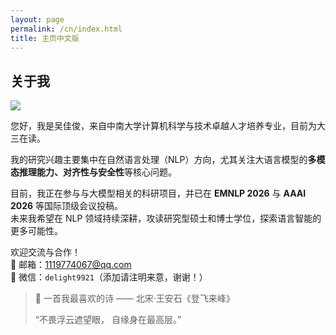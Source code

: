 ```yaml
---
layout: page
permalink: /cn/index.html
title: 主页中文版
---
```


## 关于我

<img src="https://caihanlin.com/backup/caihalin(2025).JPG" class="floatpic">

您好，我是吴佳俊，来自中南大学计算机科学与技术卓越人才培养专业，目前为大三在读。

我的研究兴趣主要集中在自然语言处理（NLP）方向，尤其关注大语言模型的**多模态推理能力、对齐性与安全性**等核心问题。

目前，我正在参与与大模型相关的科研项目，并已在 **EMNLP 2026** 与 **AAAI 2026** 等国际顶级会议投稿。  
未来我希望在 NLP 领域持续深耕，攻读研究型硕士和博士学位，探索语言智能的更多可能性。

欢迎交流与合作！  
📧 邮箱：1119774067@qq.com  
💬 微信：`delight9921`（添加请注明来意，谢谢！）


> 📖 一首我最喜欢的诗 —— 北宋·王安石《登飞来峰》
> 
>“不畏浮云遮望眼， 自缘身在最高层。”
